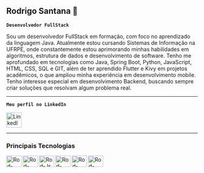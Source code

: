 ## Rodrigo Santana 👋
**`Desenvolvedor FullStack`**

Sou um desenvolvedor FullStack em formação, com foco no aprendizado da linguagem Java. Atualmente estou cursando Sistemas de Informação na UFRPE, onde constantemente estou aprimorando minhas habilidades em algoritmos, estrutura de dados e desenvolvimento de software. Tenho me aprofundado em tecnologias como Java, Spring Boot, Python, JavaScript, HTML, CSS, SQL e GIT, além de ter aprendido Flutter e Kivy em projetos acadêmicos, o que ampliou minha experiência em desenvolvimento mobile. Tenho interesse especial em desenvolvimento Backend, buscando sempre criar soluções que resolvam algum problema real. 

---
**`Meu perfil no LinkedIn`**
<div>
  <a href="https://www.linkedin.com/in/rodrigo-santana-280928233/" target="_blank">
    <img src="https://cdn.jsdelivr.net/gh/devicons/devicon/icons/linkedin/linkedin-original.svg" alt="LinkedIn" width="40" height="40"/>
  </a>
</div>

---
### Principais Tecnologias
  <a href="https://www.linkedin.com/in/rodrigo-santana-280928233/" target="_blank">
  <img align="left" alt="Rod-Java" height="30" width="40"
    src="https://cdn.jsdelivr.net/gh/devicons/devicon@latest/icons/java/java-plain.svg">
</a>

<a href="https://www.linkedin.com/in/rodrigo-santana-280928233/" target="_blank">
  <img align="left" alt="Rod-Python" height="30" width="40"
    src="https://cdn.jsdelivr.net/gh/devicons/devicon@latest/icons/python/python-original.svg">
</a>

<a href="https://www.linkedin.com/in/rodrigo-santana-280928233/" target="_blank">
  <img align="left" alt="Rod-Js" height="30" width="40"
    src="https://cdn.jsdelivr.net/gh/devicons/devicon@latest/icons/javascript/javascript-original.svg">
</a>

<a href="https://www.linkedin.com/in/rodrigo-santana-280928233/" target="_blank">
  <img align="left" alt="Rod-HTML" height="30" width="40"
    src="https://cdn.jsdelivr.net/gh/devicons/devicon@latest/icons/html5/html5-original.svg">
</a>

<a href="https://www.linkedin.com/in/rodrigo-santana-280928233/" target="_blank">
  <img align="left" alt="Rod-CSS" height="30" width="40"
    src="https://cdn.jsdelivr.net/gh/devicons/devicon@latest/icons/css3/css3-original.svg">
</a>

<a href="https://www.linkedin.com/in/rodrigo-santana-280928233/" target="_blank">
  <img align="left" alt="Rod-Spring" height="30" width="40"
    src="https://cdn.jsdelivr.net/gh/devicons/devicon@latest/icons/spring/spring-original.svg">
</a>
<br />

